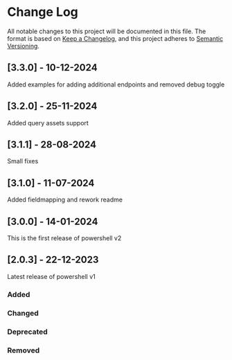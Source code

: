 # Change Log

All notable changes to this project will be documented in this file. The format is based on [Keep a Changelog](https://keepachangelog.com), and this project adheres to [Semantic Versioning](https://semver.org).

## [3.3.0] - 10-12-2024

Added examples for adding additional endpoints and removed debug toggle

## [3.2.0] - 25-11-2024

Added query assets support

## [3.1.1] - 28-08-2024

Small fixes

## [3.1.0] - 11-07-2024

Added fieldmapping and rework readme

## [3.0.0] - 14-01-2024

This is the first release of powershell v2

## [2.0.3] - 22-12-2023

Latest release of powershell v1

### Added

### Changed

### Deprecated

### Removed